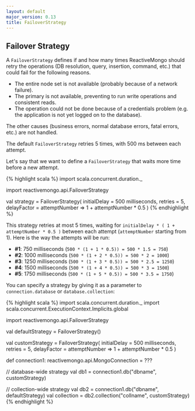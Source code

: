 ```yaml
---
layout: default
major_version: 0.13
title: FailoverStrategy
---
```


## Failover Strategy

A `FailoverStrategy` defines if and how many times ReactiveMongo should retry the operations (DB resolution, query, insertion, command, etc.) that could fail for the following reasons.

- The entire node set is not available (probably because of a network failure).
- The primary is not available, preventing to run write operations and consistent reads.
- The operation could not be done because of a credentials problem (e.g. the application is not yet logged on to the database).

The other causes (business errors, normal database errors, fatal errors, etc.) are not handled.

The default `FailoverStrategy` retries 5 times, with 500 ms between each attempt.

Let's say that we want to define a `FailoverStrategy` that waits more time before a new attempt.

{% highlight scala %}
import scala.concurrent.duration._

import reactivemongo.api.FailoverStrategy

val strategy =
  FailoverStrategy(
    initialDelay = 500 milliseconds,
    retries = 5,
    delayFactor =
      attemptNumber => 1 + attemptNumber * 0.5
  )
{% endhighlight %}

This strategy retries at most 5 times, waiting for `initialDelay * ( 1 + attemptNumber * 0.5 )` between each attempt (`attemptNumber` starting from 1). Here is the way the attempts will be run:

- __#1__: 750 milliseconds (`500 * (1 + 1 * 0.5)) = 500 * 1.5 = 750`)
- __#2__: 1000 milliseconds (`500 * (1 + 2 * 0.5)) = 500 * 2 = 1000`)
- __#3__: 1250 milliseconds (`500 * (1 + 3 * 0.5)) = 500 * 2.5 = 1250`)
- __#4__: 1500 milliseconds (`500 * (1 + 4 * 0.5)) = 500 * 3 = 1500`)
- __#5__: 1750 milliseconds (`500 * (1 + 5 * 0.5)) = 500 * 3.5 = 1750`)

You can specify a strategy by giving it as a parameter to `connection.database` or `database.collection`:

{% highlight scala %}
import scala.concurrent.duration._
import scala.concurrent.ExecutionContext.Implicits.global

import reactivemongo.api.FailoverStrategy

val defaultStrategy = FailoverStrategy()

val customStrategy =
  FailoverStrategy(
    initialDelay = 500 milliseconds,
    retries = 5,
    delayFactor =
      attemptNumber => 1 + attemptNumber * 0.5
  )

def connection1: reactivemongo.api.MongoConnection = ???

// database-wide strategy
val db1 = connection1.db("dbname", customStrategy)

// collection-wide strategy
val db2 = connection1.db("dbname", defaultStrategy)
val collection = db2.collection("collname", customStrategy)
{% endhighlight %}
